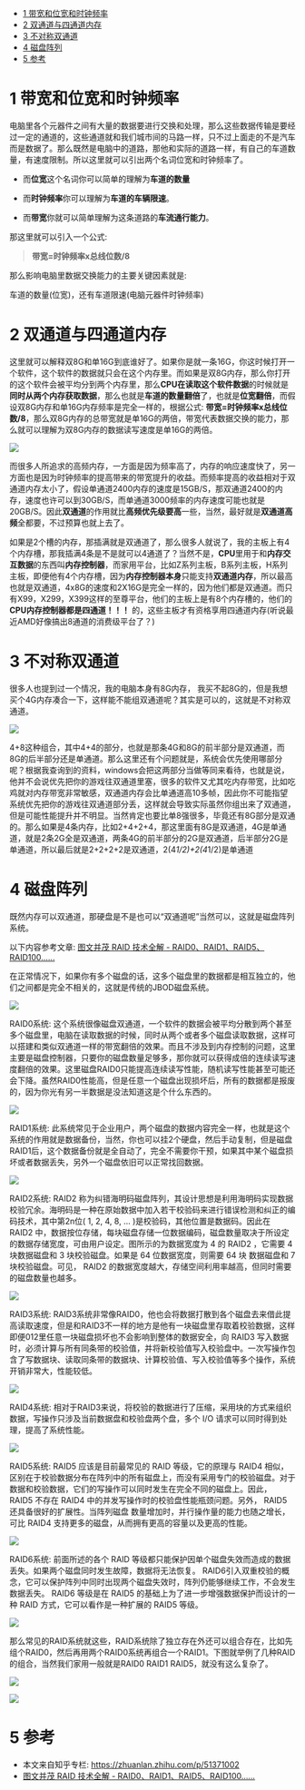 
<!-- @import "[TOC]" {cmd="toc" depthFrom=1 depthTo=6 orderedList=false} -->

<!-- code_chunk_output -->

* [1 带宽和位宽和时钟频率](#1-带宽和位宽和时钟频率)
* [2 双通道与四通道内存](#2-双通道与四通道内存)
* [3 不对称双通道](#3-不对称双通道)
* [4 磁盘阵列](#4-磁盘阵列)
* [5 参考](#5-参考)

<!-- /code_chunk_output -->

# 1 带宽和位宽和时钟频率

电脑里各个元器件之间有大量的数据要进行交换和处理，那么这些数据传输是要经过一定的通道的，这些通道就和我们城市间的马路一样，只不过上面走的不是汽车而是数据了。那么既然是电脑中的道路，那他和实际的道路一样，有自己的车道数量，有速度限制。所以这里就可以引出两个名词位宽和时钟频率了。

- 而**位宽**这个名词你可以简单的理解为**车道的数量**

- 而**时钟频率**你可以理解为**车道的车辆限速**。

- 而**带宽**你就可以简单理解为这条道路的**车流通行能力**。

那这里就可以引入一个公式: 

>**带宽=时钟频率x总线位数/8**

那么影响电脑里数据交换能力的主要关键因素就是: 

车道的数量(位宽)，还有车道限速(电脑元器件时钟频率)

# 2 双通道与四通道内存

这里就可以解释双8G和单16G到底谁好了。如果你是就一条16G，你这时候打开一个软件，这个软件的数据就只会在这个内存里。而如果是双8G内存，那么你打开的这个软件会被平均分到两个内存里，那么**CPU在读取这个软件数据**的时候就是**同时从两个内存获取数据**，那么也就是**车道的数量翻倍**了，也就是**位宽翻倍**，而假设双8G内存和单16G内存频率是完全一样的，根据公式: **带宽=时钟频率x总线位数/8**，那么双8G内存的总带宽就是单16G的两倍，带宽代表数据交换的能力，那么就可以理解为双8G内存的数据读写速度是单16G的两倍。

![](./images/2019-04-28-09-51-53.png)

而很多人所追求的高频内存，一方面是因为频率高了，内存的响应速度快了，另一方面也是因为时钟频率的提高带来的带宽提升的收益。而频率提高的收益相对于双通道内存太小了，假设单通道2400内存的速度是15GB/S，那双通道2400的内存，速度也许可以到30GB/S，而单通道3000频率的内存速度可能也就是20GB/S。因此**双通道**的作用就比**高频优先级要高**一些，当然，最好就是**双通道高频**全都要，不过预算也就上去了。

如果是2个槽的内存，那插满就是双通道了，那么很多人就说了，我的主板上有4个内存槽，那我插满4条是不是就可以4通道了？当然不是，**CPU**里用于和**内存交互数据**的东西叫**内存控制器**，而家用平台，比如Z系列主板，B系列主板，H系列主板，即便他有4个内存槽，因为**内存控制器本身**只能支持**双通道内存**，所以最高也就是双通道，4x8G的速度和2X16G是完全一样的，因为他们都是双通道。而只有X99，X299，X399这样的至尊平台，他们的主板上是有8个内存槽的，他们的 **CPU内存控制器都是四通道！！！** 的，这些主板才有资格享用四通道内存(听说最近AMD好像搞出8通道的消费级平台了？)

# 3 不对称双通道

很多人也提到过一个情况，我的电脑本身有8G内存， 我买不起8G的，但是我想买个4G内存凑合一下，这样能不能组双通道呢？其实是可以的，这就是不对称双通道。

![](./images/2019-04-28-11-16-46.png)

4+8这种组合，其中4+4的部分，也就是那条4G和8G的前半部分是双通道，而8G的后半部分还是单通道。那么这里还有个问题就是，系统会优先使用哪部分呢？根据我查询到的资料，windows会把这两部分当做等同来看待，也就是说，他并不会说优先把你的游戏往双通道里塞，很多的软件又尤其吃内存带宽，比如吃鸡就对内存带宽非常敏感，双通道内存会比单通道高10多帧，因此你不可能指望系统优先把你的游戏往双通道部分丢，这样就会导致实际虽然你组出来了双通道，但是可能性能提升并不明显。当然肯定也要比单8强很多，毕竟还有8G部分是双通的。那么如果是4条内存，比如2+4+2+4，那这里面有8G是双通道，4G是单通道，就是2条2G全是双通道，两条4G的前半部分的2G是双通道，后半部分2G是单通道，所以最后就是2+2+2+2是双通道，2(4*1/2)+2(4*1/2)是单通道

# 4 磁盘阵列

既然内存可以双通道，那硬盘是不是也可以“双通道呢”当然可以，这就是磁盘阵列系统。

以下内容参考文章: [图文并茂 RAID 技术全解 - RAID0、RAID1、RAID5、RAID100……](https://www.hack520.com/169.html)

在正常情况下，如果你有多个磁盘的话，这多个磁盘里的数据都是相互独立的，他们之间都是完全不相关的，这就是传统的JBOD磁盘系统。

![](./images/2019-04-28-11-18-36.png)

RAID0系统: 这个系统很像磁盘双通道，一个软件的数据会被平均分散到两个甚至多个磁盘里，电脑在读取数据的时候，同时从两个或者多个磁盘读取数据，这样可以搭建和类似双通道一样的带宽翻倍的效果。而且不涉及到内存控制的问题，这里主要是磁盘控制器，只要你的磁盘数量足够多，那你就可以获得成倍的连续读写速度翻倍的效果。这里磁盘RAID0只能提高连续读写性能，随机读写性能甚至可能还会下降。虽然RAID0性能高，但是任意一个磁盘出现损坏后，所有的数据都是报废的，因为你光有另一半数据是没法知道这是个什么东西的。

![](./images/2019-04-28-11-19-19.png)

RAID1系统: 此系统常见于企业用户，两个磁盘的数据内容完全一样，也就是这个系统的作用就是数据备份，当然，你也可以挂2个硬盘，然后手动复制，但是磁盘RAID1后，这个数据备份就是全自动了，完全不需要你干预，如果其中某个磁盘损坏或者数据丢失，另外一个磁盘依旧可以正常找回数据。

![](./images/2019-04-28-11-19-28.png)

RAID2系统: RAID2 称为纠错海明码磁盘阵列，其设计思想是利用海明码实现数据校验冗余。海明码是一种在原始数据中加入若干校验码来进行错误检测和纠正的编码技术，其中第2n位( 1, 2, 4, 8, … )是校验码，其他位置是数据码。因此在 RAID2 中，数据按位存储，每块磁盘存储一位数据编码，磁盘数量取决于所设定的数据存储宽度，可由用户设定。图所示的为数据宽度为 4 的 RAID2 ，它需要 4 块数据磁盘和 3 块校验磁盘。如果是 64 位数据宽度，则需要 64 块 数据磁盘和 7 块校验磁盘。可见， RAID2 的数据宽度越大，存储空间利用率越高，但同时需要的磁盘数量也越多。

![](./images/2019-04-28-11-19-47.png)

RAID3系统: RAID3系统非常像RAID0，他也会将数据打散到各个磁盘去来借此提高读取速度，但是和RAID3不一样的地方是他有一块磁盘里存取着校验数据，这样即便012里任意一块磁盘损坏也不会影响到整体的数据安全，向 RAID3 写入数据时，必须计算与所有同条带的校验值，并将新校验值写入校验盘中。一次写操作包含了写数据块、读取同条带的数据块、计算校验值、写入校验值等多个操作，系统开销非常大，性能较低。

![](./images/2019-04-28-11-20-02.png)

RAID4系统: 相对于RAID3来说，将校验的数据进行了压缩，采用块的方式来组织数据，写操作只涉及当前数据盘和校验盘两个盘，多个 I/O 请求可以同时得到处理，提高了系统性能。

![](./images/2019-04-28-11-20-17.png)

RAID5系统: RAID5 应该是目前最常见的 RAID 等级，它的原理与 RAID4 相似，区别在于校验数据分布在阵列中的所有磁盘上，而没有采用专门的校验磁盘。对于数据和校验数据，它们的写操作可以同时发生在完全不同的磁盘上。因此， RAID5 不存在 RAID4 中的并发写操作时的校验盘性能瓶颈问题。另外， RAID5 还具备很好的扩展性。当阵列磁盘 数量增加时，并行操作量的能力也随之增长，可比 RAID4 支持更多的磁盘，从而拥有更高的容量以及更高的性能。

![](./images/2019-04-28-11-20-36.png)

RAID6系统: 前面所述的各个 RAID 等级都只能保护因单个磁盘失效而造成的数据丢失。如果两个磁盘同时发生故障，数据将无法恢复。 RAID6引入双重校验的概念，它可以保护阵列中同时出现两个磁盘失效时，阵列仍能够继续工作，不会发生数据丢失。 RAID6 等级是在 RAID5 的基础上为了进一步增强数据保护而设计的一种 RAID 方式，它可以看作是一种扩展的 RAID5 等级。

![](./images/2019-04-28-11-20-55.png)

那么常见的RAID系统就这些，RAID系统除了独立存在外还可以组合存在，比如先组个RAID0，然后再用两个RAID0系统再组合一个RAID1。下图就举例了几种RAID的组合，当然我们家用一般就是RAID0 RAID1 RAID5，就没有这么复杂了。

![](./images/2019-04-28-11-21-09.png)

![](./images/2019-04-28-11-21-16.png)

# 5 参考

- 本文来自知乎专栏: https://zhuanlan.zhihu.com/p/51371002
- [图文并茂 RAID 技术全解 - RAID0、RAID1、RAID5、RAID100……](https://www.hack520.com/169.html)